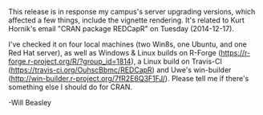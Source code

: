 This release is in response my campus's server upgrading versions, which affected a few things, include the vignette rendering.  It's related to Kurt Hornik's email "CRAN package REDCapR" on Tuesday (2014-12-17).

I've checked it on four local machines (two Win8s, one Ubuntu, and one Red Hat server), as well as Windows & Linux builds on R-Forge (https://r-forge.r-project.org/R/?group_id=1814), a Linux build on Travis-CI (https://travis-ci.org/OuhscBbmc/REDCapR) and Uwe's win-builder (http://win-builder.r-project.org/7fR2E6Q3F1FJ/).  Please tell me if there's something else I should do for CRAN.

-Will Beasley
